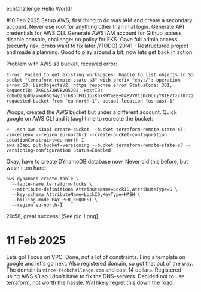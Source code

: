 echChallenge
Hello World!

#10 Feb 2025
Setup AWS, first thing to do was IAM and create a secondary account. Never use root for anything other than inial login. Generate API credentials for AWS CLI. Generate AWS IAM account for Github access, disable console, challenge: no policy for EKS. Gave full admin access (security risk, probs want to fix later //TODO)
20:41 - Restructured project and made a planning. Good to play around a bit, now lets get back in action.

Problem with AWS s3 bucket, received error:
```
Error: Failed to get existing workspaces: Unable to list objects in S3 bucket "terraform-remote-state-s3" with prefix "env:/": operation error S3: ListObjectsV2, https response error StatusCode: 301, RequestID: ZKGCAZ2HVBVQ52DJ, HostID: ZqUnDa3pUd/vwn66Q74yJhlh8prFUiJpiKh7K9YmEE+C48VYV1JOc0UrjYRtE/TzxlKr22Ua4dg=, requested bucket from "eu-north-1", actual location "us-east-1"

```
Woops, created the AWS bucket but under a different account. Quick google on AWS CLI and it taught me to recreate the bucket:
```
➜  .ssh aws s3api create-bucket --bucket terraform-remote-state-s3-vincenieuw --region eu-north-1 --create-bucket-configuration LocationConstraint=eu-north-1
aws s3api put-bucket-versioning --bucket terraform-remote-state-s3 --versioning-configuration Status=Enabled
```

Okay, have to create DYnamoDB database now. Never did this before, but wasn't too hard:

```
aws dynamodb create-table \
  --table-name terraform-locks \
  --attribute-definitions AttributeName=LockID,AttributeType=S \
  --key-schema AttributeName=LockID,KeyType=HASH \
  --billing-mode PAY_PER_REQUEST \
  --region eu-north-1
```

20:58, great success! [See pic 1.png]


# 11 Feb 2025

Lets go! Focus on VPC. Done, not a lot of constraints. Find a template on google and let's go next.
Also registered domain, so got that out of the way. The domain is `vince-techchallenge.com` and cost 14 dollars. Registered using AWS s3 so I don't have to fix the DNS-servers. 
Decided not to use terraform, not worth the hassle. Will likely regret this down the road.

